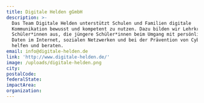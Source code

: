 ```yaml
---
title: Digitale Helden gGmbH
description: >-
  Das Team Digitale Helden unterstützt Schulen und Familien digitale
  Kommunikation bewusst und kompetent zu nutzen. Dazu bilden wir Lehrkräfte und
  Schüler*innen aus, die jüngere Schüler*innen beim Umgang mit persönlichen
  Daten im Internet, sozialen Netzwerken und bei der Prävention von Cybermobbing
  helfen und beraten.
email: info@digitale-helden.de
link: 'http://www.digitale-helden.de/'
image: /uploads/digitale-helden.png
city:
postalCode:
federalState:
impactArea:
organization:
---
```


